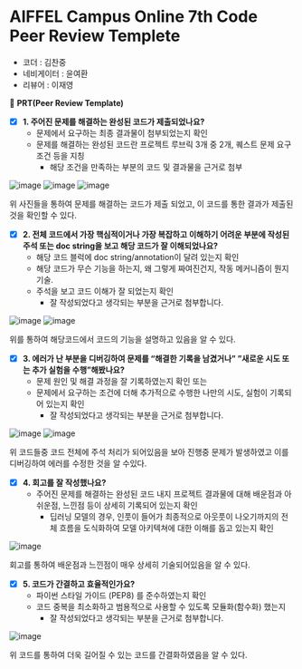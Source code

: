 # AIFFEL Campus Online 7th Code Peer Review Templete

- 코더 : 김찬중
- 네비게이터 : 윤여환
- 리뷰어 : 이재영 


🔑 **PRT(Peer Review Template)**

- [x]  **1. 주어진 문제를 해결하는 완성된 코드가 제출되었나요?** 
    - 문제에서 요구하는 최종 결과물이 첨부되었는지 확인
    - 문제를 해결하는 완성된 코드란 프로젝트 루브릭 3개 중 2개, 
    퀘스트 문제 요구조건 등을 지칭
        - 해당 조건을 만족하는 부분의 코드 및 결과물을 근거로 첨부


![image](https://github.com/youungg/Aiffel_Quest_KCJ/assets/149548911/b0c4850c-4dc3-419e-b809-343158ec383f)
![image](https://github.com/youungg/Aiffel_Quest_KCJ/assets/149548911/cdb925ab-94bd-4ba0-8f0d-57bbe95acdc8)
![image](https://github.com/youungg/Aiffel_Quest_KCJ/assets/149548911/9d3e5f2e-8370-48a3-ae33-393fea8b412b)

위 사진들을 통하여 문제를 해결하는 코드가 제출 되었고, 이 코드를 통한 결과가 제출된 것을 확인할 수 있다. 



    
- [x]  **2. 전체 코드에서 가장 핵심적이거나 가장 복잡하고 이해하기 어려운 부분에 작성된 
주석 또는 doc string을 보고 해당 코드가 잘 이해되었나요?** 
    - 해당 코드 블럭에 doc string/annotation이 달려 있는지 확인
    - 해당 코드가 무슨 기능을 하는지, 왜 그렇게 짜여진건지, 작동 메커니즘이 뭔지 기술.
    - 주석을 보고 코드 이해가 잘 되었는지 확인
        - 잘 작성되었다고 생각되는 부분을 근거로 첨부합니다.
     
![image](https://github.com/youungg/Aiffel_Quest_KCJ/assets/149548911/c60290dc-237b-44fa-ac93-af4b62b4f7a0)
![image](https://github.com/youungg/Aiffel_Quest_KCJ/assets/149548911/9091ed50-beca-4d86-8052-8ec828e949fb)

위를 통하여 해당코드에서 코드의 기능을 설명하고 있음을 알 수 있다.



        
- [x]  **3. 에러가 난 부분을 디버깅하여 문제를 “해결한 기록을 남겼거나” 
”새로운 시도 또는 추가 실험을 수행”해봤나요?** 
    - 문제 원인 및 해결 과정을 잘 기록하였는지 확인 또는
    - 문제에서 요구하는 조건에 더해 추가적으로 수행한 나만의 시도, 
    실험이 기록되어 있는지 확인
        - 잘 작성되었다고 생각되는 부분을 근거로 첨부합니다.
     
![image](https://github.com/youungg/Aiffel_Quest_KCJ/assets/149548911/55361bb3-b607-4560-9330-dd8037dee8c0)
![image](https://github.com/youungg/Aiffel_Quest_KCJ/assets/149548911/3154b78d-42eb-4548-aced-04d5588e4392)


위 코드들중 코드 전체에 주석 처리가 되어있음을 보아 진행중 문제가 발생하였고 이를 디버깅하여 에러를 수정한 것을 알 수있다.




        
- [x]  **4. 회고를 잘 작성했나요?** 
    - 주어진 문제를 해결하는 완성된 코드 내지 프로젝트 결과물에 대해
    배운점과 아쉬운점, 느낀점 등이 상세히 기록되어 있는지 확인
        - 딥러닝 모델의 경우,
        인풋이 들어가 최종적으로 아웃풋이 나오기까지의 전체 흐름을 도식화하여 
        모델 아키텍쳐에 대한 이해를 돕고 있는지 확인

![image](https://github.com/youungg/Aiffel_Quest_KCJ/assets/149548911/072988d2-22f3-45a2-92a3-e277a1318452)


회고를 통하여 배운점과 느낀점이 매우 상세히 기술되어있음을 알 수 있다.




- [x]  **5. 코드가 간결하고 효율적인가요?**
    - 파이썬 스타일 가이드 (PEP8) 를 준수하였는지 확인
    - 코드 중복을 최소화하고 범용적으로 사용할 수 있도록 모듈화(함수화) 했는지
        - 잘 작성되었다고 생각되는 부분을 근거로 첨부합니다.

![image](https://github.com/youungg/Aiffel_Quest_KCJ/assets/149548911/5854edf5-73bf-4efa-a352-7a54ff023770)


위 코드를 통하여 더욱 길어질 수 있는 코드를 간결화하였음을 알 수 있다. 
